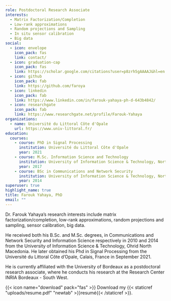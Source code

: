 ```yaml
---
role: Postdoctoral Research Associate
interests:
  - Matrix Factorization/Completion
  - Low-rank approximations
  - Random projections and Sampling
  - In situ sensor calibration
  - Big data
social:
  - icon: envelope
    icon_pack: fas
    link: contact/
  - icon: graduation-cap
    icon_pack: fas
    link: https://scholar.google.com/citations?user=p8zrh5gAAAAJ&hl=en
  - icon: github
    icon_pack: fab
    link: https://github.com/faroya
  - icon: linkedin
    icon_pack: fab
    link: https://www.linkedin.com/in/farouk-yahaya-ph-d-643b4842/
  - icon: researchgate
    icon_pack: fab
    link: https://www.researchgate.net/profile/Farouk-Yahaya
organizations:
  - name: Université du Littoral Côte d'Opale
    url: https://www.univ-littoral.fr/
education:
  courses:
    - course: PhD in Signal Processing
      institution: Université du Littoral Côte d'Opale
      year: 2021
    - course: M.Sc. Information Science and Technology
      institution: University of Information Science & Technology, North Macedonia
      year: 2017
    - course: BSc in Communications and Network Security
      institution: University of Information Science & Technology, North Macedonia
      year: 2014
superuser: true
highlight_name: true
title: Farouk Yahaya, PhD
email: ""
---
```

Dr. Farouk Yahaya’s research interests include matrix factorization/completion, low-rank approximations, random projections and sampling, sensor calibration, big data.

He received both his B.Sc. and M.Sc. degrees, in Communications and Network Security and Information Science respectively in 2010 and 2014 from the University of Information Science & Technology, Ohrid North Macedonia. He later obtained his Phd in Signal Processing from the Université du Littoral Côte d’Opale, Calais, France in September 2021.

He is currently affiliated with the University of Bordeaux as a postdoctoral research associate, where he conducts his research at the Research Center INRIA Bordeaux - South West.

{{< icon name="download" pack="fas" >}} Download my {{< staticref "uploads/resume.pdf" "newtab" >}}resumé{{< /staticref >}}.
